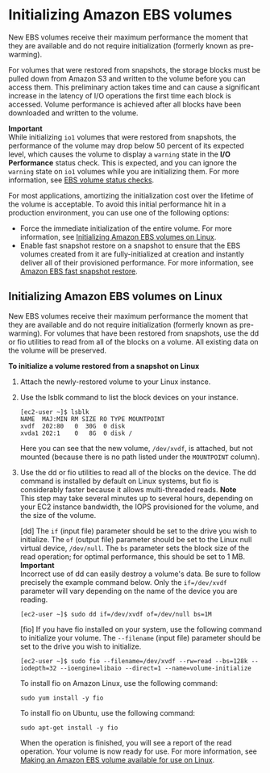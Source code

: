 # Initializing Amazon EBS volumes<a name="ebs-initialize"></a>

New EBS volumes receive their maximum performance the moment that they are available and do not require initialization \(formerly known as pre\-warming\)\.

For volumes that were restored from snapshots, the storage blocks must be pulled down from Amazon S3 and written to the volume before you can access them\. This preliminary action takes time and can cause a significant increase in the latency of I/O operations the first time each block is accessed\. Volume performance is achieved after all blocks have been downloaded and written to the volume\.

**Important**  
While initializing `io1` volumes that were restored from snapshots, the performance of the volume may drop below 50 percent of its expected level, which causes the volume to display a `warning` state in the **I/O Performance** status check\. This is expected, and you can ignore the `warning` state on `io1` volumes while you are initializing them\. For more information, see [EBS volume status checks](monitoring-volume-status.md#monitoring-volume-checks)\.

For most applications, amortizing the initialization cost over the lifetime of the volume is acceptable\. To avoid this initial performance hit in a production environment, you can use one of the following options:
+ Force the immediate initialization of the entire volume\. For more information, see [Initializing Amazon EBS volumes on Linux](#ebs-initialize-linux)\.
+ Enable fast snapshot restore on a snapshot to ensure that the EBS volumes created from it are fully\-initialized at creation and instantly deliver all of their provisioned performance\. For more information, see [Amazon EBS fast snapshot restore](ebs-fast-snapshot-restore.md)\.

## Initializing Amazon EBS volumes on Linux<a name="ebs-initialize-linux"></a>

New EBS volumes receive their maximum performance the moment that they are available and do not require initialization \(formerly known as pre\-warming\)\. For volumes that have been restored from snapshots, use the dd or fio utilities to read from all of the blocks on a volume\. All existing data on the volume will be preserved\.

**To initialize a volume restored from a snapshot on Linux**

1. Attach the newly\-restored volume to your Linux instance\.

1. Use the lsblk command to list the block devices on your instance\.

   ```
   [ec2-user ~]$ lsblk
   NAME  MAJ:MIN RM SIZE RO TYPE MOUNTPOINT
   xvdf  202:80   0  30G  0 disk
   xvda1 202:1    0   8G  0 disk /
   ```

   Here you can see that the new volume, `/dev/xvdf`, is attached, but not mounted \(because there is no path listed under the `MOUNTPOINT` column\)\.

1. <a name="initialize-snapshot-step"></a>Use the dd or fio utilities to read all of the blocks on the device\. The dd command is installed by default on Linux systems, but fio is considerably faster because it allows multi\-threaded reads\.
**Note**  
This step may take several minutes up to several hours, depending on your EC2 instance bandwidth, the IOPS provisioned for the volume, and the size of the volume\.

   \[dd\] The `if` \(input file\) parameter should be set to the drive you wish to initialize\. The `of` \(output file\) parameter should be set to the Linux null virtual device, `/dev/null`\. The `bs` parameter sets the block size of the read operation; for optimal performance, this should be set to 1 MB\.
**Important**  
Incorrect use of dd can easily destroy a volume's data\. Be sure to follow precisely the example command below\. Only the `if=/dev/xvdf` parameter will vary depending on the name of the device you are reading\.

   ```
   [ec2-user ~]$ sudo dd if=/dev/xvdf of=/dev/null bs=1M
   ```

   \[fio\] If you have fio installed on your system, use the following command to initialize your volume\. The `--filename` \(input file\) parameter should be set to the drive you wish to initialize\.

   ```
   [ec2-user ~]$ sudo fio --filename=/dev/xvdf --rw=read --bs=128k --iodepth=32 --ioengine=libaio --direct=1 --name=volume-initialize
   ```

   To install fio on Amazon Linux, use the following command:

   ```
   sudo yum install -y fio
   ```

   To install fio on Ubuntu, use the following command:

   ```
   sudo apt-get install -y fio
   ```

   When the operation is finished, you will see a report of the read operation\. Your volume is now ready for use\. For more information, see [Making an Amazon EBS volume available for use on Linux](ebs-using-volumes.md)\.